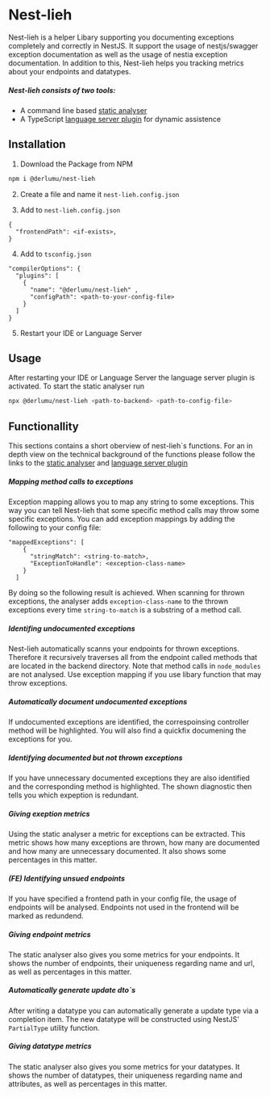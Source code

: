 
# Nest-lieh

Nest-lieh is a helper Libary supporting you documenting exceptions completely and correctly in NestJS.
It support the usage of nestjs/swagger exception documentation as well as the usage of nestia exception documentation.
In addition to this, Nest-lieh helps you tracking metrics about your endpoints and datatypes.

##### Nest-lieh consists of two tools:
- A command line based [static analyser](src/README.md)
- A TypeScript [language server plugin](src/serverPlugin/README.md) for dynamic assistence

## Installation

1. Download the Package from NPM 
```sh
npm i @derlumu/nest-lieh
```

2. Create a file and name it `nest-lieh.config.json`

3. Add to `nest-lieh.config.json`
```
{
  "frontendPath": <if-exists>,
}
```

4. Add to `tsconfig.json`
```
"compilerOptions": {
  "plugins": [
    { 
      "name": "@derlumu/nest-lieh" ,
      "configPath": <path-to-your-config-file>
    }
  ]
}
```

5. Restart your IDE or Language Server

## Usage

After restarting your IDE or Language Server the language server plugin is activated.
To start the static analyser run
```sh
npx @derlumu/nest-lieh <path-to-backend> <path-to-config-file>
```

## Functionallity

This sections contains a short oberview of nest-lieh`s functions.
For an in depth view on the technical background of the functions please follow the links to the [static analyser](src/README.md) and [language server plugin](src/serverPlugin/README.md)

##### Mapping method calls to exceptions

Exception mapping allows you to map any string to some exceptions.
This way you can tell Nest-lieh that some specific method calls may throw some specific exceptions.
You can add exception mappings by adding the following to your config file:

```
"mappedExceptions": [
    {
      "stringMatch": <string-to-match>,
      "ExceptionToHandle": <exception-class-name>
    }
  ]
```

By doing so the following result is achieved. 
When scanning for thrown exceptions, the analyser adds `exception-class-name` to the thrown exceptions every time `string-to-match` is a substring of a method call.


##### Identifing undocumented exceptions

Nest-lieh automatically scanns your endpoints for thrown exceptions.
Therefore it recursively traverses all from the endpoint called methods that are located in the backend directory.
Note that method calls in `node_modules` are not analysed. Use exception mapping if you use libary function that may throw exceptions.

##### Automatically document undocumented exceptions

If undocumented exceptions are identified, the correspoinsing controller method will be highlighted.
You will also find a quickfix documening the exceptions for you.

##### Identifying documented but not thrown exceptions

If you have unnecessary documented exceptions they are also identified and the corresponding method is highlighted.
The shown diagnostic then tells you which expeption is redundant.

##### Giving exeption metrics

Using the static analyser a metric for exceptions can be extracted.
This metric shows how many exceptions are thrown, how many are documented and how many are unnecessary documented.
It also shows some percentages in this matter.

##### (FE) Identifying unsued endpoints

If you have specified a frontend path in your config file, the usage of endpoints will be analysed.
Endpoints not used in the frontend will be marked as redundend.

##### Giving endpoint metrics

The static analyser also gives you some metrics for your endpoints.
It shows the number of endpoints, their uniqueness regarding name and url, as well as percentages in this matter.

##### Automatically generate update dto`s

After writing a datatype you can automatically generate a update type via a completion item.
The new datatype will be constructed using NestJS' `PartialType` utility function.

##### Giving datatype metrics

The static analyser also gives you some metrics for your datatypes.
It shows the number of datatypes, their uniqueness regarding name and attributes, as well as percentages in this matter.